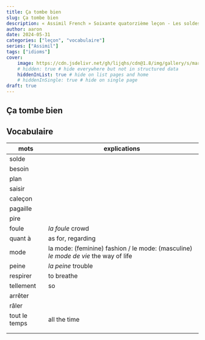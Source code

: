 ```yaml
---
title: Ça tombe bien
slug: Ça tombe bien
description: « Assimil French » Soixante quatorzième leçon - Les soldes
author: aaron
date: 2024-05-31
categories: ["leçon", "vocabulaire"]
series: ["Assimil"]
tags: ["idioms"]
cover: 
    image: https://cdn.jsdelivr.net/gh/lijqhs/cdn@1.8/img/gallery/s/markus-spiske-WIpNUhklTQg-unsplash.jpg
    # hidden: true # hide everywhere but not in structured data
    hiddenInList: true # hide on list pages and home
    # hiddenInSingle: true # hide on single page
draft: true
---
```


## Ça tombe bien




## Vocabulaire

| mots | explications |
| ---- | ---- | 
| solde |  | 
| besoin |  |
| plan |  |
| saisir |  |
| caleçon |  |
| pagaille |  |
| pire |  |
| foule | *la foule* crowd |
| quant à | as for, regarding |
| mode | la mode: (feminine) fashion / le mode: (masculine) *le mode de vie* the way of life |
| peine | *la peine* trouble |
| respirer | to breathe |
| tellement | so |
| arrêter |  |
| râler |  |
| tout le temps | all the time |
|  |  |
|  |  |